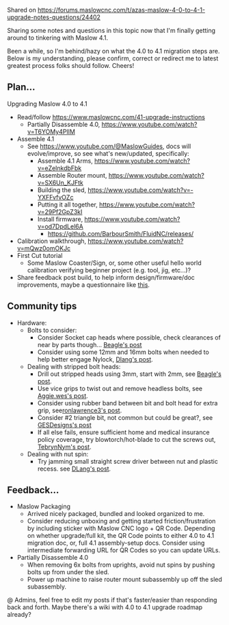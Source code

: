 Shared on https://forums.maslowcnc.com/t/azas-maslow-4-0-to-4-1-upgrade-notes-questions/24402

Sharing some notes and questions in this topic now that I'm finally getting around to tinkering with Maslow 4.1.  

Been a while, so I'm behind/hazy on what the 4.0 to 4.1 migration steps are.  Below is my understanding, please confirm, correct or redirect me to latest greatest process folks should follow.  Cheers!

## Plan...
Upgrading Maslow 4.0 to 4.1 

- Read/follow https://www.maslowcnc.com/41-upgrade-instructions
  - Partially Disassemble 4.0, https://www.youtube.com/watch?v=T6YOMy4PIlM
- Assemble 4.1
  - See https://www.youtube.com/@MaslowGuides, docs will evolve/improve, so see what's new/updated, specifically:
    - Assemble 4.1 Arms, https://www.youtube.com/watch?v=eZelnkdbFbk
    - Assemble Router mount, https://www.youtube.com/watch?v=SX6Un_KJFtk
    - Building the sled, https://www.youtube.com/watch?v=-YXFFvfvOZc
    - Putting it all together, https://www.youtube.com/watch?v=29Pf2GpZ3kI
    - Install firmware, https://www.youtube.com/watch?v=od7DpdLel6A
      - https://github.com/BarbourSmith/FluidNC/releases/
- Calibration walkthrough, https://www.youtube.com/watch?v=mQwz0omOKJc
- First Cut tutorial
   - Some Maslow Coaster/Sign, or, some other useful hello world calibration verifying beginner project (e.g. tool, jig, etc...)?
- Share feedback post build, to help inform design/firmware/doc improvements, maybe a questionnaire like [this](https://forum.v1e.com/t/lr4-how-many-hours-to-build-lr4/45641). 

## Community tips
- Hardware:
  - Bolts to consider:
    - Consider Socket cap heads where possible, check clearances of near by parts though... [Beagle's post](https://forums.maslowcnc.com/t/stripped-hex-screws/22506/2)
    - Consider using some 12mm and 16mm bolts when needed to help better engage Nylock, [Dlang's post](https://forums.maslowcnc.com/t/new-torx-screw-replacements/23571/2).
  - Dealing with stripped bolt heads:
    - Drill out stripped heads using 3mm, start with 2mm, see [Beagle's post](https://forums.maslowcnc.com/t/stripped-hex-screws/22506/2).
    - Use vice grips to twist out and remove headless bolts, see [Aggie.wes's post](https://forums.maslowcnc.com/t/jst-upgrade-install-loctite-got-me/22480/7).
    - Consider using rubber band between bit and bolt head for extra grip, see[ronlawrence3's post](https://forums.maslowcnc.com/t/stripped-allen-bolts/20729/3?u=azab2c).
    - Consider #2 triangle bit, not common but could be great?, see [GESDesigns's post](https://forums.maslowcnc.com/t/stripped-allen-bolts/20729/7)
    - If all else fails, ensure sufficient home and medical insurance policy coverage, try blowtorch/hot-blade to cut the screws out, [TebrynNym's  post](https://forums.maslowcnc.com/t/frustrated-and-ready-to-flip-a-table/23525).
  - Dealing with nut spin:
    - Try jamming small straight screw driver between nut and plastic recess. see [DLang's post](https://forums.maslowcnc.com/t/frustrated-and-ready-to-flip-a-table/23525/2?u=azab2c).




## Feedback...
- Maslow Packaging
  - Arrived nicely packaged, bundled and looked organized to me.
  - Consider reducing unboxing and getting started friction/frustration by including sticker with Maslow CNC logo + QR Code.  Depending on whether upgrade/full kit, the QR Code points to either 4.0 to 4.1 migration doc, or, full 4.1 assembly-setup docs.  Consider using intermediate forwarding URL for QR Codes so you can update URLs.
- Partially Disassemble 4.0
  - When removing 6x bolts from uprights, avoid nut spins by pushing bolts up from under the sled.
  - Power up machine to raise router mount subassembly up off the sled subassembly.



@ Admins, feel free to edit my posts if that's faster/easier than responding back and forth.  Maybe there's a wiki with 4.0 to 4.1 upgrade roadmap already?